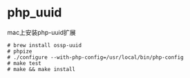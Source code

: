 # php_uuid
mac上安装php-uuid扩展

````
# brew install ossp-uuid
# phpize
# ./configure --with-php-config=/usr/local/bin/php-config
# make test
# make && make install
````
